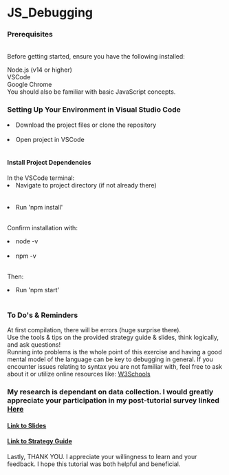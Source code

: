 # JS_Debugging
 
<h3>Prerequisites </h3> <br>
Before getting started, ensure you have the following installed:

Node.js (v14 or higher) <br>
VSCode <br>
Google Chrome <br>
You should also be familiar with basic JavaScript concepts. <br>


<h3> Setting Up Your Environment in Visual Studio Code </h3> 
<li>Download the project files or clone the repository</li> <br>
<li>Open project in VSCode </li><br>

<h4> Install Project Dependencies </h4>
In the VSCode terminal: <br>
<li>Navigate to project directory (if not already there)</li> <br> <br>
<li>Run 'npm install' </li><br>

Confirm installation with: <br>
<li> node -v </li><br>
<li>npm -v </li><br>

Then: 
<li>Run 'npm start'</li><br>


<h3>To Do's & Reminders</h3>
At first compilation, there will be errors (huge surprise there). <br>
Use the tools & tips on the provided strategy guide & slides, think logically, and ask questions! <br> 
Running into problems is the whole point of this exercise and having a good mental model of the language can be key to debugging in general. If you encounter issues relating to syntax you are not familiar with, feel free to ask about it or utilize online resources like: <a href="https://www.w3schools.com/js/default.asp">W3Schools</a> <br> 

<h3>My research is dependant on data collection. I would greatly appreciate your participation in my post-tutorial survey linked <a href="https://forms.gle/s6u9DNC9HMsf8bJ49">Here</a></h3>

<h4><a href="https://docs.google.com/presentation/d/1wBVL-YSo1OTjYyb99GRp6sJzOBSmiWaCxW66POWEJFE/edit#slide=id.p">Link to Slides</a></h4>
<h4><a href="https://docs.google.com/document/d/1jkMI-TiyFZHrpgfoJAg_ggGOUkZ7V6dZAEpcBoL3YTg/edit?usp=sharing">Link to Strategy Guide</a></h4>

Lastly, THANK YOU. I appreciate your willingness to learn and your feedback. I hope this tutorial was both helpful and beneficial. 










